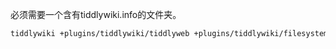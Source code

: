 

必须需要一个含有tiddlywiki.info的文件夹。

```sh
tiddlywiki +plugins/tiddlywiki/tiddlyweb +plugins/tiddlywiki/filesystem ~/wiki --listen host=0.0.0.0 port=4040
```